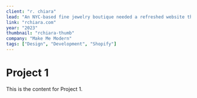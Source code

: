 ```yaml
---
client: "r. chiara"
lead: "An NYC-based fine jewelry boutique needed a refreshed website that better showcased their bespoke pieces, along with an agile backend framework for seamless promotional changeovers."
link: "rchiara.com"
year: "2023"
thumbnail: "rchiara-thumb"
company: "Make Me Modern"
tags: ["Design", "Development", "Shopify"]
---
```


# Project 1

This is the content for Project 1.